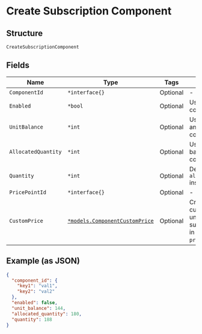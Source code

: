 
# Create Subscription Component

## Structure

`CreateSubscriptionComponent`

## Fields

| Name | Type | Tags | Description |
|  --- | --- | --- | --- |
| `ComponentId` | `*interface{}` | Optional | - |
| `Enabled` | `*bool` | Optional | Used for on/off components only. |
| `UnitBalance` | `*int` | Optional | Used for metered and events based components. |
| `AllocatedQuantity` | `*int` | Optional | Used for quantity based components. |
| `Quantity` | `*int` | Optional | Deprecated. Use `allocated_quantity` instead. |
| `PricePointId` | `*interface{}` | Optional | - |
| `CustomPrice` | [`*models.ComponentCustomPrice`](component-custom-price.md) | Optional | Create or update custom pricing unique to the subscription. Used in place of `price_point_id`. |

## Example (as JSON)

```json
{
  "component_id": {
    "key1": "val1",
    "key2": "val2"
  },
  "enabled": false,
  "unit_balance": 144,
  "allocated_quantity": 180,
  "quantity": 188
}
```

